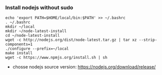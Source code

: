 ### Install nodejs without sudo
```
echo 'export PATH=$HOME/local/bin:$PATH' >> ~/.bashrc
. ~/.bashrc
mkdir ~/local
mkdir ~/node-latest-install
cd ~/node-latest-install
wget -c http://nodejs.org/dist/node-latest.tar.gz | tar xz --strip-components=1
./configure --prefix=~/local
make install 
wget -c https://www.npmjs.org/install.sh | sh
```

- chosse nodejs source version: https://nodejs.org/download/release/

